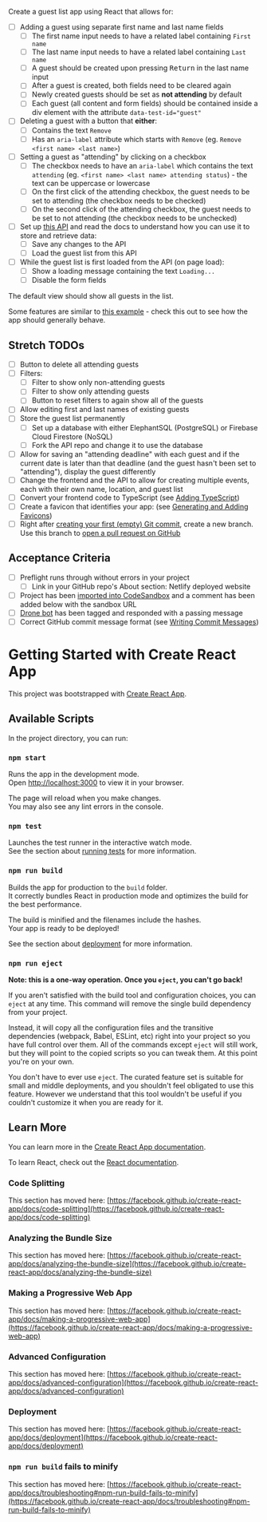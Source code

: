 Create a guest list app using React that allows for:

- [ ] Adding a guest using separate first name and last name fields
  - [ ] The first name input needs to have a related label containing `First name`
  - [ ] The last name input needs to have a related label containing `Last name`
  - [ ] A guest should be created upon pressing <kbd>Return</kbd> in the last name input
  - [ ] After a guest is created, both fields need to be cleared again
  - [ ] Newly created guests should be set as **not attending** by default
  - [ ] Each guest (all content and form fields) should be contained inside a div element with the attribute `data-test-id="guest"`
- [ ] Deleting a guest with a button that **either**:
  - [ ] Contains the text `Remove`
  - [ ] Has an `aria-label` attribute which starts with `Remove` (eg. `Remove <first name> <last name>`)
- [ ] Setting a guest as "attending" by clicking on a checkbox
  - [ ] The checkbox needs to have an `aria-label` which contains the text `attending` (eg. `<first name> <last name> attending status`) - the text can be uppercase or lowercase
  - [ ] On the first click of the attending checkbox, the guest needs to be set to attending (the checkbox needs to be checked)
  - [ ] On the second click of the attending checkbox, the guest needs to be set to not attending (the checkbox needs to be unchecked)
- [ ] Set up [this API](https://github.com/upleveled/express-guest-list-api-memory-data-store) and read the docs to understand how you can use it to store and retrieve data:
  - [ ] Save any changes to the API
  - [ ] Load the guest list from this API
- [ ] While the guest list is first loaded from the API (on page load):
  - [ ] Show a loading message containing the text `Loading...`
  - [ ] Disable the form fields

The default view should show all guests in the list.

Some features are similar to [this example](https://todomvc.com/examples/react/#/) - check this out to see how the app should generally behave.

## Stretch TODOs

- [ ] Button to delete all attending guests
- [ ] Filters:
  - [ ] Filter to show only non-attending guests
  - [ ] Filter to show only attending guests
  - [ ] Button to reset filters to again show all of the guests
- [ ] Allow editing first and last names of existing guests
- [ ] Store the guest list permanently
  - [ ] Set up a database with either ElephantSQL (PostgreSQL) or Firebase Cloud Firestore (NoSQL)
  - [ ] Fork the API repo and change it to use the database
- [ ] Allow for saving an "attending deadline" with each guest and if the current date is later than that deadline (and the guest hasn't been set to "attending"), display the guest differently
- [ ] Change the frontend and the API to allow for creating multiple events, each with their own name, location, and guest list
- [ ] Convert your frontend code to TypeScript (see [Adding TypeScript](https://create-react-app.dev/docs/adding-typescript/))
- [ ] Create a favicon that identifies your app: (see [Generating and Adding Favicons](https://learn.upleveled.io/courses/bootcamp-pern/modules/cheatsheet-design-ux/#generating-and-adding-favicons))
- [ ] Right after [creating your first (empty) Git commit](https://learn.upleveled.io/courses/bootcamp-pern/modules/cheatsheet-command-line/#4-create-and-push-an-initial-commit), create a new branch. Use this branch to [open a pull request on GitHub](https://learn.upleveled.io/courses/bootcamp-pern/modules/cheatsheet-git-github/#opening-pull-requests)

## Acceptance Criteria

- [ ] Preflight runs through without errors in your project
  - [ ] Link in your GitHub repo's About section: Netlify deployed website
- [ ] Project has been [imported into CodeSandbox](https://learn.upleveled.io/courses/bootcamp-pern/modules/cheatsheet-tasks/#codesandbox) and a comment has been added below with the sandbox URL
- [ ] [Drone bot](https://learn.upleveled.io/courses/bootcamp-pern/modules/cheatsheet-tasks/#upleveled-drone) has been tagged and responded with a passing message
- [ ] Correct GitHub commit message format (see [Writing Commit Messages](https://learn.upleveled.io/courses/bootcamp-pern/modules/cheatsheet-git-github/#writing-commit-messages))

# Getting Started with Create React App

This project was bootstrapped with [Create React App](https://github.com/facebook/create-react-app).

## Available Scripts

In the project directory, you can run:

### `npm start`

Runs the app in the development mode.\
Open [http://localhost:3000](http://localhost:3000) to view it in your browser.

The page will reload when you make changes.\
You may also see any lint errors in the console.

### `npm test`

Launches the test runner in the interactive watch mode.\
See the section about [running tests](https://facebook.github.io/create-react-app/docs/running-tests) for more information.

### `npm run build`

Builds the app for production to the `build` folder.\
It correctly bundles React in production mode and optimizes the build for the best performance.

The build is minified and the filenames include the hashes.\
Your app is ready to be deployed!

See the section about [deployment](https://facebook.github.io/create-react-app/docs/deployment) for more information.

### `npm run eject`

**Note: this is a one-way operation. Once you `eject`, you can't go back!**

If you aren't satisfied with the build tool and configuration choices, you can `eject` at any time. This command will remove the single build dependency from your project.

Instead, it will copy all the configuration files and the transitive dependencies (webpack, Babel, ESLint, etc) right into your project so you have full control over them. All of the commands except `eject` will still work, but they will point to the copied scripts so you can tweak them. At this point you're on your own.

You don't have to ever use `eject`. The curated feature set is suitable for small and middle deployments, and you shouldn't feel obligated to use this feature. However we understand that this tool wouldn't be useful if you couldn't customize it when you are ready for it.

## Learn More

You can learn more in the [Create React App documentation](https://facebook.github.io/create-react-app/docs/getting-started).

To learn React, check out the [React documentation](https://reactjs.org/).

### Code Splitting

This section has moved here: [https://facebook.github.io/create-react-app/docs/code-splitting](https://facebook.github.io/create-react-app/docs/code-splitting)

### Analyzing the Bundle Size

This section has moved here: [https://facebook.github.io/create-react-app/docs/analyzing-the-bundle-size](https://facebook.github.io/create-react-app/docs/analyzing-the-bundle-size)

### Making a Progressive Web App

This section has moved here: [https://facebook.github.io/create-react-app/docs/making-a-progressive-web-app](https://facebook.github.io/create-react-app/docs/making-a-progressive-web-app)

### Advanced Configuration

This section has moved here: [https://facebook.github.io/create-react-app/docs/advanced-configuration](https://facebook.github.io/create-react-app/docs/advanced-configuration)

### Deployment

This section has moved here: [https://facebook.github.io/create-react-app/docs/deployment](https://facebook.github.io/create-react-app/docs/deployment)

### `npm run build` fails to minify

This section has moved here: [https://facebook.github.io/create-react-app/docs/troubleshooting#npm-run-build-fails-to-minify](https://facebook.github.io/create-react-app/docs/troubleshooting#npm-run-build-fails-to-minify)
